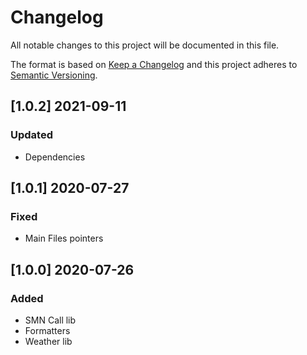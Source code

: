 # Changelog

All notable changes to this project will be documented in this file.

The format is based on [Keep a Changelog](http://keepachangelog.com/en/1.0.0/)
and this project adheres to [Semantic Versioning](http://semver.org/spec/v2.0.0.html).

## [1.0.2] 2021-09-11
### Updated
- Dependencies

## [1.0.1] 2020-07-27
### Fixed
- Main Files pointers

## [1.0.0] 2020-07-26
### Added
- SMN Call lib
- Formatters
- Weather lib

